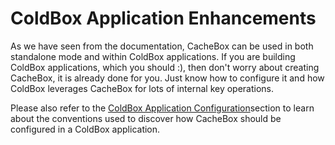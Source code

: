 # ColdBox Application Enhancements

As we have seen from the documentation, CacheBox can be used in both standalone mode and within ColdBox applications. If you are building ColdBox applications, which you should :), then don't worry about creating CacheBox, it is already done for you. Just know how to configure it and how ColdBox leverages CacheBox for lots of internal key operations.

Please also refer to the [ColdBox Application Configuration](http://wiki.coldbox.org/wiki/CacheBox.cfm#ColdBox_Application_Configuration)section to learn about the conventions used to discover how CacheBox should be configured in a ColdBox application.
